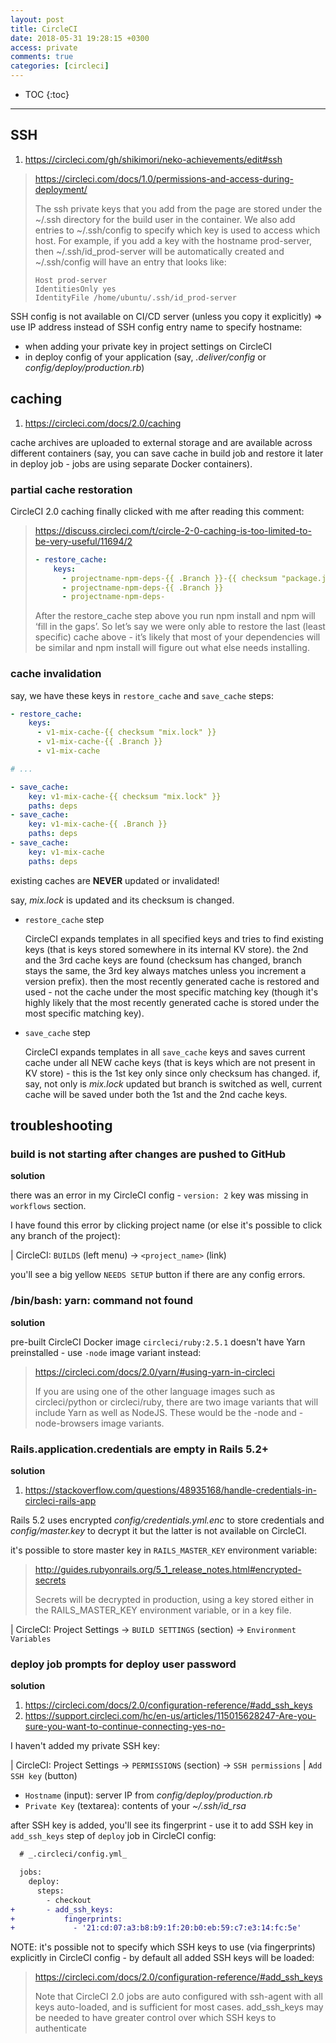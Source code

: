 ```yaml
---
layout: post
title: CircleCI
date: 2018-05-31 19:28:15 +0300
access: private
comments: true
categories: [circleci]
---
```


<!-- more -->

* TOC
{:toc}
<hr>

SSH
---

1. <https://circleci.com/gh/shikimori/neko-achievements/edit#ssh>

> <https://circleci.com/docs/1.0/permissions-and-access-during-deployment/>
>
> The ssh private keys that you add from the page are stored under the ~/.ssh
> directory for the build user in the container. We also add entries to
> ~/.ssh/config to specify which key is used to access which host. For example,
> if you add a key with the hostname prod-server, then ~/.ssh/id_prod-server
> will be automatically created and ~/.ssh/config will have an entry that looks
> like:
>
> ```
> Host prod-server
> IdentitiesOnly yes
> IdentityFile /home/ubuntu/.ssh/id_prod-server
> ```

SSH config is not available on CI/CD server (unless you copy it explicitly) =>
use IP address instead of SSH config entry name to specify hostname:

- when adding your private key in project settings on CircleCI
- in deploy config of your application (say, _.deliver/config_ or
  _config/deploy/production.rb_)

caching
-------

1. <https://circleci.com/docs/2.0/caching>

cache archives are uploaded to external storage and are available across
different containers (say, you can save cache in build job and restore it
later in deploy job - jobs are using separate Docker containers).

### partial cache restoration

CircleCI 2.0 caching finally clicked with me after reading this comment:

> <https://discuss.circleci.com/t/circle-2-0-caching-is-too-limited-to-be-very-useful/11694/2>
>
> ```yaml
> - restore_cache:
>     keys:
>       - projectname-npm-deps-{{ .Branch }}-{{ checksum "package.json" }}
>       - projectname-npm-deps-{{ .Branch }}
>       - projectname-npm-deps-
> ```
>
> After the restore_cache step above you run npm install and npm will ‘fill in
> the gaps’. So let’s say we were only able to restore the last (least specific)
> cache above - it’s likely that most of your dependencies will be similar and
> npm install will figure out what else needs installing.

### cache invalidation

say, we have these keys in `restore_cache` and `save_cache` steps:

```yaml
- restore_cache:
    keys:
      - v1-mix-cache-{{ checksum "mix.lock" }}
      - v1-mix-cache-{{ .Branch }}
      - v1-mix-cache

# ...

- save_cache:
    key: v1-mix-cache-{{ checksum "mix.lock" }}
    paths: deps
- save_cache:
    key: v1-mix-cache-{{ .Branch }}
    paths: deps
- save_cache:
    key: v1-mix-cache
    paths: deps
```

existing caches are **NEVER** updated or invalidated!

say, _mix.lock_ is updated and its checksum is changed.

- `restore_cache` step

  CircleCI expands templates in all specified keys and tries to find existing
  keys (that is keys stored somewhere in its internal KV store). the 2nd and
  the 3rd cache keys are found (checksum has changed, branch stays the same,
  the 3rd key always matches unless you increment a version prefix). then the
  most recently generated cache is restored and used - not the cache under the
  most specific matching key (though it's highly likely that the most recently
  generated cache is stored under the most specific matching key).

- `save_cache` step

  CircleCI expands templates in all `save_cache` keys and saves current cache
  under all NEW cache keys (that is keys which are not present in KV store) -
  this is the 1st key only since only checksum has changed. if, say, not only
  is _mix.lock_ updated but branch is switched as well, current cache will be
  saved under both the 1st and the 2nd cache keys.

troubleshooting
---------------

### build is not starting after changes are pushed to GitHub

**solution**

there was an error in my CircleCI config - `version: 2` key was missing in
`workflows` section.

I have found this error by clicking project name (or else it's possible to
click any branch of the project):

| CircleCI: `BUILDS` (left menu) → `<project_name>` (link)

you'll see a big yellow `NEEDS SETUP` button if there are any config errors.

### /bin/bash: yarn: command not found

**solution**

pre-built CircleCI Docker image `circleci/ruby:2.5.1` doesn't have
Yarn preinstalled - use `-node` image variant instead:

> <https://circleci.com/docs/2.0/yarn/#using-yarn-in-circleci>
>
> If you are using one of the other language images such as circleci/python
> or circleci/ruby, there are two image variants that will include Yarn as
> well as NodeJS. These would be the -node and -node-browsers image variants.

### Rails.application.credentials are empty in Rails 5.2+

**solution**

1. <https://stackoverflow.com/questions/48935168/handle-credentials-in-circleci-rails-app>

Rails 5.2 uses encrypted _config/credentials.yml.enc_ to store credentials and
_config/master.key_ to decrypt it but the latter is not available on CircleCI.

it's possible to store master key in `RAILS_MASTER_KEY` environment variable:

> <http://guides.rubyonrails.org/5_1_release_notes.html#encrypted-secrets>
>
> Secrets will be decrypted in production, using a key stored either in the
> RAILS_MASTER_KEY environment variable, or in a key file.

| CircleCI: Project Settings → `BUILD SETTINGS` (section) → `Environment Variables`

### deploy job prompts for deploy user password

**solution**

1. <https://circleci.com/docs/2.0/configuration-reference/#add_ssh_keys>
2. <https://support.circleci.com/hc/en-us/articles/115015628247-Are-you-sure-you-want-to-continue-connecting-yes-no->

I haven't added my private SSH key:

| CircleCI: Project Settings → `PERMISSIONS` (section) → `SSH permissions`
| `Add SSH key` (button)

- `Hostname` (input): server IP from _config/deploy/production.rb_
- `Private Key` (textarea): contents of your _~/.ssh/id_rsa_

after SSH key is added, you'll see its fingerprint - use it to add SSH key
in `add_ssh_keys` step of `deploy` job in CircleCI config:

```diff
  # _.circleci/config.yml_

  jobs:
    deploy:
      steps:
        - checkout
+       - add_ssh_keys:
+           fingerprints:
+             - '21:cd:07:a3:b8:b9:1f:20:b0:eb:59:c7:e3:14:fc:5e'
```

NOTE: it's possible not to specify which SSH keys to use (via fingerprints)
      explicitly in CircleCI config - by default all added SSH keys will be
      loaded:

> <https://circleci.com/docs/2.0/configuration-reference/#add_ssh_keys>
>
> Note that CircleCI 2.0 jobs are auto configured with ssh-agent with all keys
> auto-loaded, and is sufficient for most cases. add_ssh_keys may be needed to
> have greater control over which SSH keys to authenticate
